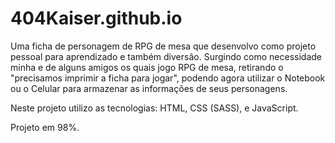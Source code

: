 # 404Kaiser.github.io

Uma ficha de personagem de RPG de mesa que desenvolvo como projeto pessoal para aprendizado e também diversão. 
Surgindo como necessidade minha e de alguns amigos os quais jogo RPG de mesa, retirando o "precisamos imprimir a ficha para jogar", podendo agora utilizar o Notebook ou o Celular para armazenar as informações de seus personagens.

Neste projeto utilizo as tecnologias: HTML, CSS (SASS), e JavaScript.

Projeto em 98%.
